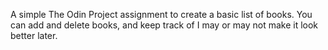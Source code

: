 A simple The Odin Project assignment to create a basic list of books. You can add and delete books, and keep track of
I may or may not make it look better later.